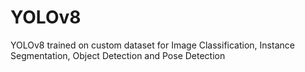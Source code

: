 # YOLOv8
YOLOv8 trained on custom dataset for Image Classification, Instance Segmentation, Object Detection and Pose Detection
